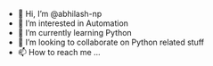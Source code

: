 - 👋 Hi, I’m @abhilash-np
- 👀 I’m interested in Automation
- 🌱 I’m currently learning Python
- 💞️ I’m looking to collaborate on Python related stuff
- 📫 How to reach me ...

<!---
abhilash-np/abhilash-np is a ✨ special ✨ repository because its `README.md` (this file) appears on your GitHub profile.
You can click the Preview link to take a look at your changes.
--->
